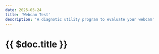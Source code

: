 ```yaml
---
date: 2025-05-24
title: 'Webcam Test'
description: 'A diagnotic utility program to evaluate your webcam'
---
```


# {{ $doc.title }}